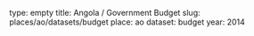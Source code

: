 type: empty
title: Angola / Government Budget
slug: places/ao/datasets/budget
place: ao
dataset: budget
year: 2014
